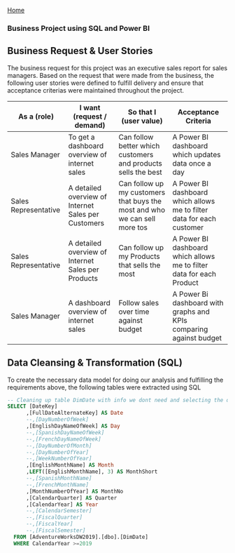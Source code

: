[Home](https://ts863716.github.io/)

### Business Project using SQL and Power BI 

## Business Request & User Stories

The business request for this project was an executive sales report for sales managers. Based on the request that were made from the business, the following user stories were defined to fulfill delivery and ensure that acceptance criterias were maintained throughout the project.

| As a (role) | I want (request / demand) | So that I (user value) | Acceptance Criteria |
| --- | --- | --- | --- |
| Sales Manager | To get a dashboard overview of internet sales | Can follow better which customers and products sells the best | A Power BI dashboard which updates data once a day |
| Sales Representative | A detailed overview of Internet Sales per Customers | Can follow up my customers that buys the most and who we can sell more tos | A Power BI dashboard which allows me to filter data for each customer |
| Sales Representative | A detailed overview of Internet Sales per Products | Can follow up my Products that sells the most | A Power BI dashboard which allows me to filter data for each Product |
| Sales Manager | A dashboard overview of internet sales | Follow sales over time against budget | A Power Bi dashboard with graphs and KPIs comparing against budget |

## Data Cleansing & Transformation (SQL)

To create the necessary data model for doing our analysis and fulfilling the requirements above, the following tables were extracted using SQL

```SQL
-- Cleaning up table DimDate with info we dont need and selecting the date from 2019 and up
SELECT [DateKey]
      ,[FullDateAlternateKey] AS Date
      --,[DayNumberOfWeek]
      ,[EnglishDayNameOfWeek] AS Day
      --,[SpanishDayNameOfWeek]
      --,[FrenchDayNameOfWeek]
      --,[DayNumberOfMonth]
      --,[DayNumberOfYear]
      --,[WeekNumberOfYear]
      ,[EnglishMonthName] AS Month
	  ,LEFT([EnglishMonthName], 3) AS MonthShort
      --,[SpanishMonthName]
      --,[FrenchMonthName]
      ,[MonthNumberOfYear] AS MonthNo
      ,[CalendarQuarter] AS Quarter
      ,[CalendarYear] AS Year
      --,[CalendarSemester]
      --,[FiscalQuarter]
      --,[FiscalYear]
      --,[FiscalSemester]
  FROM [AdventureWorksDW2019].[dbo].[DimDate]
  WHERE CalendarYear >=2019
```
